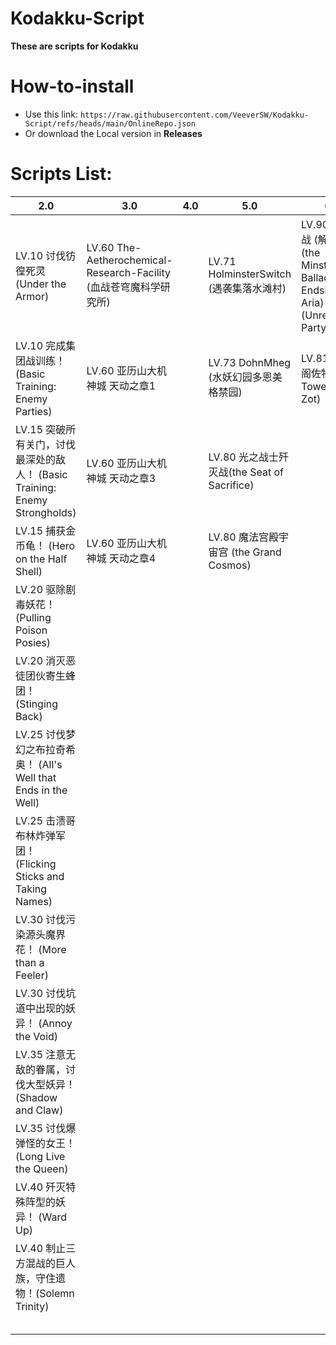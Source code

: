 # Kodakku-Script

**These are scripts for Kodakku**


# How-to-install


- Use this link: `https://raw.githubusercontent.com/VeeverSW/Kodakku-Script/refs/heads/main/OnlineRepo.json`
- Or download the Local version in **Releases**


#

# Scripts List:


| 2.0 | 3.0 | 4.0 | 5.0 | 6.0 | 7.0|
| - | - | - | - | - | - |
| LV.10 讨伐彷徨死灵(Under the Armor)  | LV.60 The-Aetherochemical-Research-Facility (血战苍穹魔科学研究所)  |   | LV.71 HolminsterSwitch (遇袭集落水滩村) | LV.90 终极之战 (解限用) (the Minstrel's Ballad: Endsinger's Aria) (Unrestricted Party Only )| LV.100 Yuweyawata Field Station |
| LV.10 完成集团战训练！ (Basic Training: Enemy Parties)  | LV.60 亚历山大机神城 天动之章1  |   | LV.73 DohnMheg (水妖幻园多恩美格禁园)  | LV.81 异形楼阁佐特塔 (the Tower of Zot)  | LV.99 佐拉加歼灭战 (Everkeep) |
| LV.15 突破所有关门，讨伐最深处的敌人！ (Basic Training: Enemy Strongholds)  | LV.60 亚历山大机神城 天动之章3  |   | LV.80 光之战士歼灭战(the Seat of Sacrifice)  |   | LV.100 白虎幻巧战 |
| LV.15 捕获金币龟！ (Hero on the Half Shell)  | LV.60 亚历山大机神城 天动之章4  |   |  LV.80 魔法宫殿宇宙宫 (the Grand Cosmos) |   |  |
| LV.20 驱除剧毒妖花！ (Pulling Poison Posies)  |   |   |   |   |  |
| LV.20 消灭恶徒团伙寄生蜂团！ (Stinging Back)  |   |   |   |   |  |
| LV.25 讨伐梦幻之布拉奇希奥！ (All's Well that Ends in the Well)  |   |   |   |   |  |
| LV.25 击溃哥布林炸弹军团！ (Flicking Sticks and Taking Names)  |   |   |   |   |  |
| LV.30 讨伐污染源头魔界花！ (More than a Feeler)  |   |   |   |   |  |
| LV.30 讨伐坑道中出现的妖异！ (Annoy the Void)  |   |   |   |   |  |
| LV.35 注意无敌的眷属，讨伐大型妖异！ (Shadow and Claw)  |   |   |   |   |  |
| LV.35 讨伐爆弹怪的女王！ (Long Live the Queen)  |   |   |   |   |  |
| LV.40 歼灭特殊阵型的妖异！ (Ward Up)  |   |   |   |   |  |
| LV.40 制止三方混战的巨人族，守住遗物！(Solemn Trinity)  |   |   |   |   |  |
|   |   |   |   |   |  |
|   |   |   |   |   |  |
|   |   |   |   |   |  |
|   |   |   |   |   |  |
|   |   |   |   |   |  |

